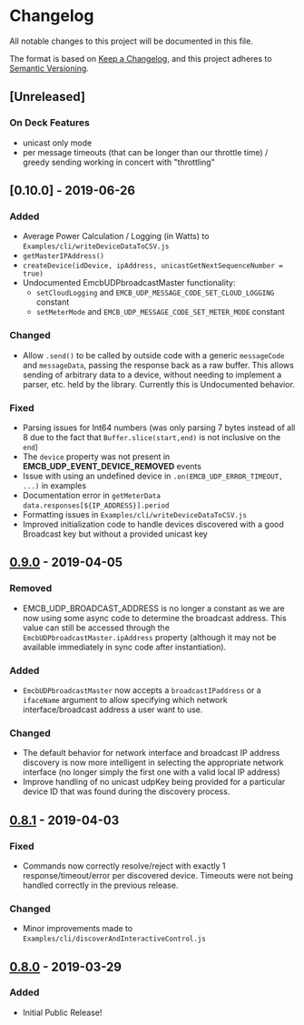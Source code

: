 # Changelog

All notable changes to this project will be documented in this file.

The format is based on [Keep a Changelog](https://keepachangelog.com/en/1.0.0/), and this project adheres to [Semantic Versioning](https://semver.org/spec/v2.0.0.html).

## [Unreleased]

### On Deck Features

- unicast only mode
- per message timeouts (that can be longer than our throttle time) / greedy sending working in concert with "throttling"

## [0.10.0] - 2019-06-26

### Added

- Average Power Calculation / Logging (in Watts) to `Examples/cli/writeDeviceDataToCSV.js`
- `getMasterIPAddress()`
- `createDevice(idDevice, ipAddress, unicastGetNextSequenceNumber = true)`
- Undocumented EmcbUDPbroadcastMaster functionality:
  - `setCloudLogging` and `EMCB_UDP_MESSAGE_CODE_SET_CLOUD_LOGGING` constant
  - `setMeterMode` and `EMCB_UDP_MESSAGE_CODE_SET_METER_MODE` constant

### Changed

- Allow `.send()` to be called by outside code with a generic `messageCode` and `messageData`, passing the response back as a raw buffer.  This allows sending of arbitrary data to a device, without needing to implement a parser, etc. held by the library.  Currently this is Undocumented behavior.

### Fixed

- Parsing issues for Int64 numbers (was only parsing 7 bytes instead of all 8 due to the fact that `Buffer.slice(start,end)` is not inclusive on the `end`)
- The `device` property was not present in **EMCB_UDP_EVENT_DEVICE_REMOVED** events
- Issue with using an undefined device in `.on(EMCB_UDP_ERROR_TIMEOUT, ...)` in examples
- Documentation error in `getMeterData` `data.responses[${IP_ADDRESS}].period`
- Formatting issues in `Examples/cli/writeDeviceDataToCSV.js`
- Improved initialization code to handle devices discovered with a good Broadcast key but without a provided unicast key

## [0.9.0] - 2019-04-05

### Removed

- EMCB_UDP_BROADCAST_ADDRESS is no longer a constant as we are now using some async code to determine the broadcast address.  This value can still be accessed through the `EmcbUDPbroadcastMaster.ipAddress` property (although it may not be available immediately in sync code after instantiation).

### Added

- `EmcbUDPbroadcastMaster` now accepts a `broadcastIPaddress` or a `ifaceName` argument to allow specifying which network interface/broadcast address a user want to use.

### Changed

- The default behavior for network interface and broadcast IP address discovery is now more intelligent in selecting the appropriate network interface (no longer simply the first one with a valid local IP address)
- Improve handling of no unicast udpKey being provided for a particular device ID that was found during the discovery process.

## [0.8.1] - 2019-04-03

### Fixed

- Commands now correctly resolve/reject with exactly 1 response/timeout/error per discovered device.  Timeouts were not being handled correctly in the previous release.

### Changed

- Minor improvements made to `Examples/cli/discoverAndInteractiveControl.js`

## [0.8.0] - 2019-03-29

### Added

- Initial Public Release!

<!-- Make all of our releases live links -->
[0.9.0]: https://github.com/EatonEM/emcb-udp-master/releases/tag/v0.9.0
[0.8.1]: https://github.com/EatonEM/emcb-udp-master/releases/tag/v0.8.1
[0.8.0]: https://github.com/EatonEM/emcb-udp-master/releases/tag/v0.8.0
